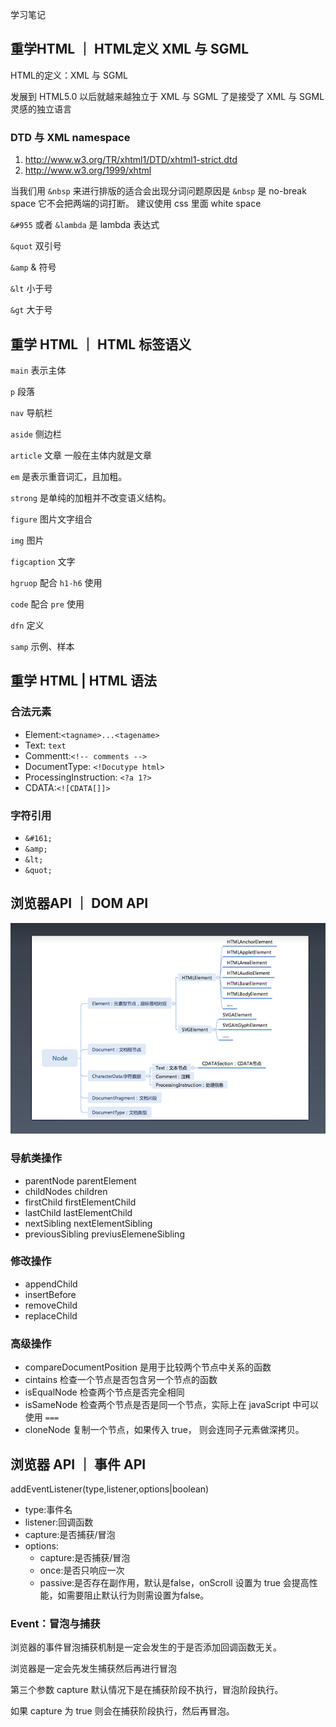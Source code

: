 学习笔记

## 重学HTML ｜ HTML定义 XML 与 SGML

HTML的定义：XML 与 SGML

发展到 HTML5.0 以后就越来越独立于 XML 与 SGML 了是接受了 XML 与 SGML 灵感的独立语言

### DTD 与 XML namespace

1. http://www.w3.org/TR/xhtml1/DTD/xhtml1-strict.dtd
1. http://www.w3.org/1999/xhtml

当我们用 `&nbsp` 来进行排版的适合会出现分词问题原因是 `&nbsp` 是 no-break space 它不会把两端的词打断。
建议使用 css 里面 white space

`&#955` 或者 `&lambda` 是 lambda 表达式


`&quot` 双引号 


`&amp` & 符号


`&lt` 小于号


`&gt` 大于号


## 重学 HTML ｜ HTML 标签语义


`main` 表示主体


`p` 段落


`nav` 导航栏


`aside` 侧边栏


`article` 文章 一般在主体内就是文章


`em` 是表示重音词汇，且加粗。


`strong` 是单纯的加粗并不改变语义结构。


`figure` 图片文字组合


`img` 图片


`figcaption` 文字


`hgruop` 配合 `h1-h6` 使用


`code` 配合 `pre` 使用


`dfn` 定义


`samp` 示例、样本


## 重学 HTML | HTML 语法

### 合法元素

- Element:`<tagname>...<tagename>`
- Text: `text`
- Commentt:`<!-- comments -->`
- DocumentType: `<!Docutype html>`
- ProcessingInstruction: `<?a 1?>`
- CDATA:`<![CDATA[]]>`


### 字符引用

- `&#161;`
- `&amp;`
- `&lt;`
- `&quot;`

## 浏览器API ｜ DOM API

![node](./node.png)

### 导航类操作

- parentNode  parentElement
- childNodes children
- firstChild firstElementChild
- lastChild lastElementChild
- nextSibling nextElementSibling
- previousSibling previusElemeneSibling

### 修改操作

- appendChild
- insertBefore
- removeChild
- replaceChild

### 高级操作

- compareDocumentPosition 是用于比较两个节点中关系的函数
- cintains 检查一个节点是否包含另一个节点的函数
- isEqualNode 检查两个节点是否完全相同
- isSameNode 检查两个节点是否是同一个节点，实际上在 javaScript 中可以使用 `===`
- cloneNode 复制一个节点，如果传入 true， 则会连同子元素做深拷贝。

## 浏览器 API ｜ 事件 API

addEventListener(type,listener,options|boolean)


- type:事件名
- listener:回调函数
- capture:是否捕获/冒泡 
- options:
    - capture:是否捕获/冒泡 
    - once:是否只响应一次
    - passive:是否存在副作用，默认是false，onScroll 设置为 true 会提高性能，如需要阻止默认行为则需设置为false。

### Event：冒泡与捕获

浏览器的事件冒泡捕获机制是一定会发生的于是否添加回调函数无关。


浏览器是一定会先发生捕获然后再进行冒泡


第三个参数 capture 默认情况下是在捕获阶段不执行，冒泡阶段执行。


如果 capture 为 true 则会在捕获阶段执行，然后再冒泡。



